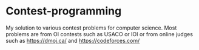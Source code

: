 # Contest-programming
My solution to various contest problems for computer science.
Most problems are from OI contests such as USACO or IOI or from online judges such as https://dmoj.ca/ and https://codeforces.com/
